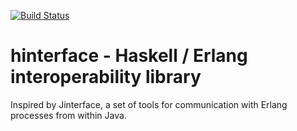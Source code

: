 [![Build Status](https://travis-ci.org/LTI2000/hinterface.svg?branch=master)](https://travis-ci.org/LTI2000/hinterface)

# hinterface - Haskell / Erlang interoperability library

Inspired by Jinterface, a set of tools for communication with Erlang processes from within Java.
